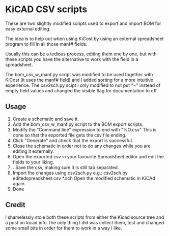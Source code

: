 # KiCAD CSV scripts
These are two slightly modified scripts used to export and import BOM for easy external editing.

The idea is to help out when using KiCost by using an external spreadsheet program to fill in all those manf# fields.

Usually this can be a tedious process, editing them one by one, but with these scripts you have the alternative to work with the field in a spreadsheet.

The bom_csv_w_manf.py script was modified to be used together with KiCost (it uses the manf# field) and I added sorting for a more intuitive experience.
The csv2sch.py scipt I only modified to not put "~" instead of empty field values and changed the visible flag for documentation to off.

## Usage
1. Create a schematic and save it.
2. Add the bom_csv_w_manf.py script to the BOM export scripts.
3. Modify the "Command line" expression to end with "%O.csv"
   This is done so that the exported file gets the csv file ending.
4. Click "Generate" and check that the export is successful.
5. Close the schematic in order not to do any changes while you are editing it externally.
6. Open the exported csv in your favourite Spreadsheet editor and edit the fields to your liking.
7. . Save the csv, making sure it is still tab separated.
9. Import the changes using csv2sch.py e.g.: csv2sch.py editedspreadsheet.csv *.sch
Open the modified schematic in KiCAd again
10. Done

## Credit
I shamelessly stole both these scripts from either the Kicad source tree and a post on kicad.info
The only thing I did was collect them, test and changed some small bits in order for them to work in a way I like.


